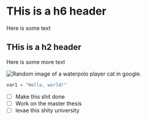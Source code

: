 # THis is a h6 header

Here is some text

## THis is a h2 header

Here is some more text

![Random image of a waterpolo player cat in google.](https://i.pinimg.com/originals/b2/e0/24/b2e0246d803408fcea6093c6ee9e57c8.jpg)

``` python
var1 = "Hello, world!"
```

- [ ] Make this shit done
- [ ] Work on the master thesis
- [ ] levae this shity university
